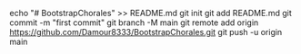 echo "# BootstrapChorales" >> README.md
git init
git add README.md
git commit -m "first commit"
git branch -M main
git remote add origin https://github.com/Damour8333/BootstrapChorales.git
git push -u origin main